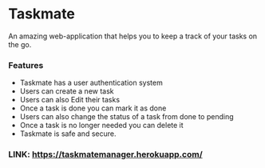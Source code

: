 # Taskmate

An amazing web-application that helps you to keep a track of your tasks on the go. 

### Features 

- Taskmate has a user authentication system
- Users can create a new task
- Users can also Edit their tasks
- Once a task is done you can mark it as done 
- Users can also change the status of a task from done to pending
- Once a task is no longer needed you can delete it
- Taskmate is safe and secure.

### LINK: https://taskmatemanager.herokuapp.com/





